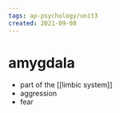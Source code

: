 ```yaml
---
tags: ap-psychology/unit3 
created: 2021-09-08
---
```


# amygdala

- part of the [[limbic system]]
- aggression
- fear 
